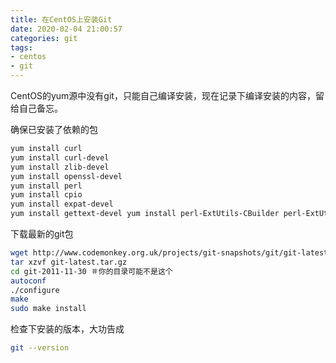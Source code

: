 ```yaml
---
title: 在CentOS上安装Git
date: 2020-02-04 21:00:57
categories: git
tags:
- centos
- git
---
```


CentOS的yum源中没有git，只能自己编译安装，现在记录下编译安装的内容，留给自己备忘。

确保已安装了依赖的包

```bash
yum install curl
yum install curl-devel
yum install zlib-devel
yum install openssl-devel
yum install perl
yum install cpio
yum install expat-devel
yum install gettext-devel yum install perl-ExtUtils-CBuilder perl-ExtUtils-MakeMaker
```

下载最新的git包

```bash
wget http://www.codemonkey.org.uk/projects/git-snapshots/git/git-latest.tar.gz
tar xzvf git-latest.tar.gz
cd git-2011-11-30 ＃你的目录可能不是这个
autoconf
./configure
make
sudo make install
```

检查下安装的版本，大功告成

```bash
git --version
```